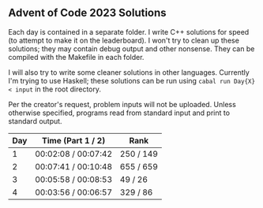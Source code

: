 ## Advent of Code 2023 Solutions

Each day is contained in a separate folder.
I write C++ solutions for speed (to attempt to make it on the leaderboard). I won't try to clean up these solutions; they may contain debug output and other nonsense. They can be compiled with the Makefile in each folder.

I will also try to write some cleaner solutions in other languages.
Currently I'm trying to use Haskell; these solutions can be run using `cabal run Day{X} < input` in the root directory.

Per the creator's request, problem inputs will not be uploaded.
Unless otherwise specified, programs read from standard input and print to standard output.

| Day | Time (Part 1 / 2)    | Rank          |
|-----|----------------------|---------------|
| 1   | 00:02:08 / 00:07:42  | 250 / 149     | 
| 2   | 00:07:41 / 00:10:48  | 655 / 659     |
| 3   | 00:05:58 / 00:08:53  |  49 /  26     |
| 4   | 00:03:56 / 00:06:57  | 329 /  86     |
